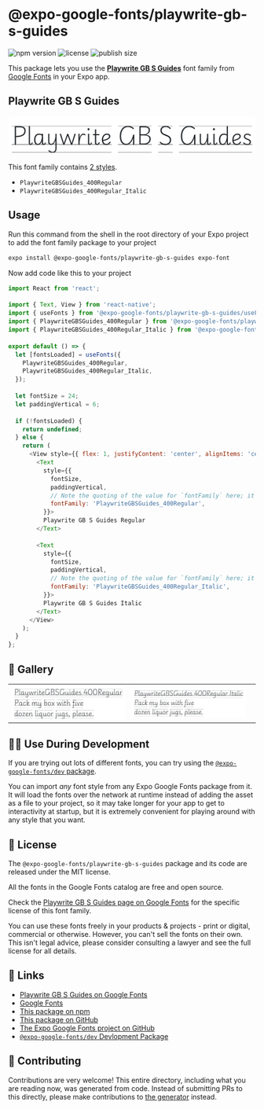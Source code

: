 # @expo-google-fonts/playwrite-gb-s-guides

![npm version](https://flat.badgen.net/npm/v/@expo-google-fonts/playwrite-gb-s-guides)
![license](https://flat.badgen.net/github/license/expo/google-fonts)
![publish size](https://flat.badgen.net/packagephobia/install/@expo-google-fonts/playwrite-gb-s-guides)

This package lets you use the [**Playwrite GB S Guides**](https://fonts.google.com/specimen/Playwrite+GB+S+Guides) font family from [Google Fonts](https://fonts.google.com/) in your Expo app.

## Playwrite GB S Guides

![Playwrite GB S Guides](./font-family.png)

This font family contains [2 styles](#-gallery).

- `PlaywriteGBSGuides_400Regular`
- `PlaywriteGBSGuides_400Regular_Italic`

## Usage

Run this command from the shell in the root directory of your Expo project to add the font family package to your project
```sh
expo install @expo-google-fonts/playwrite-gb-s-guides expo-font
```

Now add code like this to your project
```js
import React from 'react';

import { Text, View } from 'react-native';
import { useFonts } from '@expo-google-fonts/playwrite-gb-s-guides/useFonts';
import { PlaywriteGBSGuides_400Regular } from '@expo-google-fonts/playwrite-gb-s-guides/400Regular';
import { PlaywriteGBSGuides_400Regular_Italic } from '@expo-google-fonts/playwrite-gb-s-guides/400Regular_Italic';

export default () => {
  let [fontsLoaded] = useFonts({
    PlaywriteGBSGuides_400Regular,
    PlaywriteGBSGuides_400Regular_Italic,
  });

  let fontSize = 24;
  let paddingVertical = 6;

  if (!fontsLoaded) {
    return undefined;
  } else {
    return (
      <View style={{ flex: 1, justifyContent: 'center', alignItems: 'center' }}>
        <Text
          style={{
            fontSize,
            paddingVertical,
            // Note the quoting of the value for `fontFamily` here; it expects a string!
            fontFamily: 'PlaywriteGBSGuides_400Regular',
          }}>
          Playwrite GB S Guides Regular
        </Text>

        <Text
          style={{
            fontSize,
            paddingVertical,
            // Note the quoting of the value for `fontFamily` here; it expects a string!
            fontFamily: 'PlaywriteGBSGuides_400Regular_Italic',
          }}>
          Playwrite GB S Guides Italic
        </Text>
      </View>
    );
  }
};

```

## 🔡 Gallery


||||
|-|-|-|
|![PlaywriteGBSGuides_400Regular](.//400Regular/PlaywriteGBSGuides_400Regular.ttf.png)|![PlaywriteGBSGuides_400Regular_Italic](.//400Regular_Italic/PlaywriteGBSGuides_400Regular_Italic.ttf.png)|||


## 👩‍💻 Use During Development

If you are trying out lots of different fonts, you can try using the [`@expo-google-fonts/dev` package](https://github.com/expo/google-fonts/tree/master/font-packages/dev#readme).

You can import *any* font style from any Expo Google Fonts package from it. It will load the fonts
over the network at runtime instead of adding the asset as a file to your project, so it may take longer
for your app to get to interactivity at startup, but it is extremely convenient
for playing around with any style that you want.

## 📖 License

The `@expo-google-fonts/playwrite-gb-s-guides` package and its code are released under the MIT license.

All the fonts in the Google Fonts catalog are free and open source.

Check the [Playwrite GB S Guides page on Google Fonts](https://fonts.google.com/specimen/Playwrite+GB+S+Guides) for the specific license of this font family.

You can use these fonts freely in your products & projects - print or digital, commercial or otherwise. However, you can't sell the fonts on their own. This isn't legal advice, please consider consulting a lawyer and see the full license for all details.

## 🔗 Links

- [Playwrite GB S Guides on Google Fonts](https://fonts.google.com/specimen/Playwrite+GB+S+Guides)
- [Google Fonts](https://fonts.google.com/)
- [This package on npm](https://www.npmjs.com/package/@expo-google-fonts/playwrite-gb-s-guides)
- [This package on GitHub](https://github.com/expo/google-fonts/tree/master/font-packages/playwrite-gb-s-guides)
- [The Expo Google Fonts project on GitHub](https://github.com/expo/google-fonts)
- [`@expo-google-fonts/dev` Devlopment Package](https://github.com/expo/google-fonts/tree/master/font-packages/dev)

## 🤝 Contributing

Contributions are very welcome! This entire directory, including what you are reading now, was generated from code. Instead of submitting PRs to this directly, please make contributions to [the generator](https://github.com/expo/google-fonts/tree/master/packages/generator) instead.
